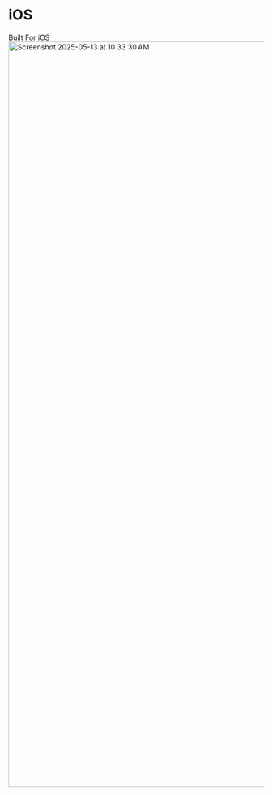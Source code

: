 # iOS
Built For iOS
<img width="1470" alt="Screenshot 2025-05-13 at 10 33 30 AM" src="https://github.com/user-attachments/assets/a3a54919-74f5-476e-9733-ab25d3d1a37e" />

